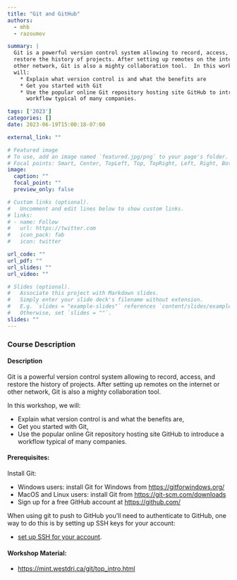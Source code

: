 ```yaml
---
title: "Git and GitHub"
authors: 
  - mhb
  - razoumov

summary: |
  Git is a powerful version control system allowing to record, access, and
  restore the history of projects. After setting up remotes on the internet or
  other network, Git is also a mighty collaboration tool.  In this workshop, we
  will: 
    * Explain what version control is and what the benefits are
    * Get you started with Git
    * Use the popular online Git repository hosting site GitHub to introduce a
      workflow typical of many companies.

tags: ['2023']
categories: []
date: 2023-06-19T15:00:18-07:00

external_link: ""

# Featured image
# To use, add an image named `featured.jpg/png` to your page's folder.
# Focal points: Smart, Center, TopLeft, Top, TopRight, Left, Right, BottomLeft, Bottom, BottomRight.
image:
  caption: ""
  focal_point: ""
  preview_only: false

# Custom links (optional).
#   Uncomment and edit lines below to show custom links.
# links:
# - name: Follow
#   url: https://twitter.com
#   icon_pack: fab
#   icon: twitter

url_code: ""
url_pdf: ""
url_slides: ""
url_video: ""

# Slides (optional).
#   Associate this project with Markdown slides.
#   Simply enter your slide deck's filename without extension.
#   E.g. `slides = "example-slides"` references `content/slides/example-slides.md`.
#   Otherwise, set `slides = ""`.
slides: ""
---
```

### Course Description
#### Description

Git is a powerful version control system allowing to record, access, and restore
the history of projects. After setting up remotes on the internet or other
network, Git is also a mighty collaboration tool.

In this workshop, we will:
* Explain what version control is and what the benefits are,
* Get you started with Git,
* Use the popular online Git repository hosting site GitHub to introduce a
  workflow typical of many companies.

#### Prerequisites:
Install Git:
* Windows users: install Git for Windows from https://gitforwindows.org/
* MacOS and Linux users: install Git from https://git-scm.com/downloads
* Sign up for a free GitHub account at https://github.com/


When using git to push to GitHub you’ll need to authenticate to GitHub, one way to do this is by setting up SSH keys for your account:
  * [set up SSH for your
    account](https://docs.github.com/en/github/authenticating-to-github/connecting-to-github-with-ssh).

#### Workshop Material:
* https://mint.westdri.ca/git/top_intro.html

